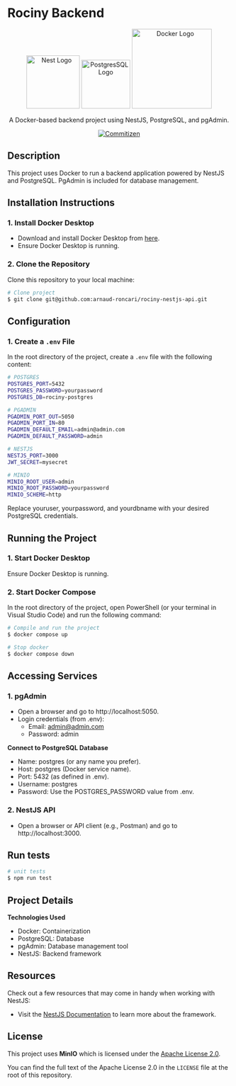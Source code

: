 # **Rociny Backend**

<p align="center">
  <a href="http://nestjs.com/" target="blank"><img src="https://nestjs.com/img/logo-small.svg" width="120" alt="Nest Logo" /></a>
  <a href="https://www.postgresql.org/" target="blank"><img src="https://www.postgresql.org/media/img/about/press/elephant.png" width="110" alt="PostgresSQL Logo" /></a>
  <a href="https://www.docker.com/" target="blank"><img src="https://upload.wikimedia.org/wikipedia/commons/e/ea/Docker_%28container_engine%29_logo_%28cropped%29.png" width="180" alt="Docker Logo" /></a>
</p>

<p align="center">A Docker-based backend project using NestJS, PostgreSQL, and pgAdmin.</p>

<p align="center">
<a href="http://commitizen.github.io/cz-cli/" target="_blank"><img src="https://img.shields.io/badge/commitizen-friendly-brightgreen.svg" alt="Commitizen" /></a>

## **Description**

This project uses Docker to run a backend application powered by NestJS and PostgreSQL. PgAdmin is included for database management.

## **Installation Instructions**

### **1. Install Docker Desktop**

- Download and install Docker Desktop from [here](https://docs.docker.com/compose/install/).
- Ensure Docker Desktop is running.

### **2. Clone the Repository**

Clone this repository to your local machine:

```bash
# Clone project
$ git clone git@github.com:arnaud-roncari/rociny-nestjs-api.git
```

## **Configuration**

### **1. Create a `.env` File**

In the root directory of the project, create a `.env` file with the following content:

```bash
# POSTGRES
POSTGRES_PORT=5432
POSTGRES_PASSWORD=yourpassword
POSTGRES_DB=rociny-postgres

# PGADMIN
PGADMIN_PORT_OUT=5050
PGADMIN_PORT_IN=80
PGADMIN_DEFAULT_EMAIL=admin@admin.com
PGADMIN_DEFAULT_PASSWORD=admin

# NESTJS
NESTJS_PORT=3000
JWT_SECRET=mysecret

# MINIO
MINIO_ROOT_USER=admin
MINIO_ROOT_PASSWORD=yourpassword
MINIO_SCHEME=http
```

Replace youruser, yourpassword, and yourdbname with your desired PostgreSQL credentials.

## **Running the Project**

### **1. Start Docker Desktop**

Ensure Docker Desktop is running.

### **2. Start Docker Compose**

In the root directory of the project, open PowerShell (or your terminal in Visual Studio Code) and run the following command:

```bash
# Compile and run the project
$ docker compose up

# Stop docker
$ docker compose down
```

## **Accessing Services**

### **1. pgAdmin**

- Open a browser and go to http://localhost:5050.
- Login credentials (from .env):
  - Email: admin@admin.com
  - Password: admin

**Connect to PostgreSQL Database**

- Name: postgres (or any name you prefer).
- Host: postgres (Docker service name).
- Port: 5432 (as defined in .env).
- Username: postgres
- Password: Use the POSTGRES_PASSWORD value from .env.

### **2. NestJS API**

- Open a browser or API client (e.g., Postman) and go to http://localhost:3000.

## Run tests

```bash
# unit tests
$ npm run test
```

## **Project Details**

**Technologies Used**

- Docker: Containerization
- PostgreSQL: Database
- pgAdmin: Database management tool
- NestJS: Backend framework

## Resources

Check out a few resources that may come in handy when working with NestJS:

- Visit the [NestJS Documentation](https://docs.nestjs.com) to learn more about the framework.

## License

This project uses **MinIO** which is licensed under the [Apache License 2.0](https://www.apache.org/licenses/LICENSE-2.0).

You can find the full text of the Apache License 2.0 in the `LICENSE` file at the root of this repository.

